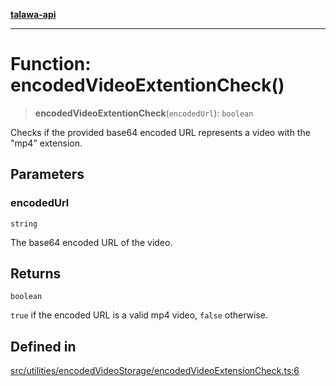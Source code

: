[**talawa-api**](../../../../README.md)

***

# Function: encodedVideoExtentionCheck()

> **encodedVideoExtentionCheck**(`encodedUrl`): `boolean`

Checks if the provided base64 encoded URL represents a video with the "mp4" extension.

## Parameters

### encodedUrl

`string`

The base64 encoded URL of the video.

## Returns

`boolean`

`true` if the encoded URL is a valid mp4 video, `false` otherwise.

## Defined in

[src/utilities/encodedVideoStorage/encodedVideoExtensionCheck.ts:6](https://github.com/Suyash878/talawa-api/blob/e4413cec641a837926071678fed3c7f67234e31e/src/utilities/encodedVideoStorage/encodedVideoExtensionCheck.ts#L6)
